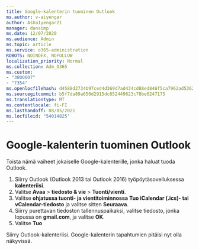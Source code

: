 ```yaml
---
title: Google-kalenterin tuominen Outlook
ms.author: v-aiyengar
author: AshaIyengar21
manager: dansimp
ms.date: 12/07/2020
ms.audience: Admin
ms.topic: article
ms.service: o365-administration
ROBOTS: NOINDEX, NOFOLLOW
localization_priority: Normal
ms.collection: Adm_O365
ms.custom:
- "3800007"
- "7354"
ms.openlocfilehash: d4588d2734b97ced4d369d7ad434cd88ed846f5ca7962ad5362301fea7c54114
ms.sourcegitcommit: b5f7da89a650d2915dc652449623c78be6247175
ms.translationtype: MT
ms.contentlocale: fi-FI
ms.lasthandoff: 08/05/2021
ms.locfileid: "54014825"
---
```

# <a name="import-your-google-calendar-to-outlook"></a>Google-kalenterin tuominen Outlook

Toista nämä vaiheet jokaiselle Google-kalenterille, jonka haluat tuoda Outlook.

1. Siirry Outlook (Outlook 2013 tai Outlook 2016) työpöytäsovelluksessa **kalenteriisi**.
1. Valitse **Avaa**  >  **tiedosto & vie**  >  **Tuonti/vienti**.
1. Valitse **ohjatussa tuonti- ja vientitoiminnossa** **Tuo iCalendar (.ics)- tai vCalendar-tiedosto** ja valitse sitten **Seuraava**.
1. Siirry purettavan tiedoston tallennuspaikaksi, valitse tiedosto, jonka lopussa on **gmail.com**, ja valitse **OK**.
1. Valitse **Tuo**

Siirry Outlook-kalenteriisi. Google-kalenterin tapahtumien pitäisi nyt olla näkyvissä.
